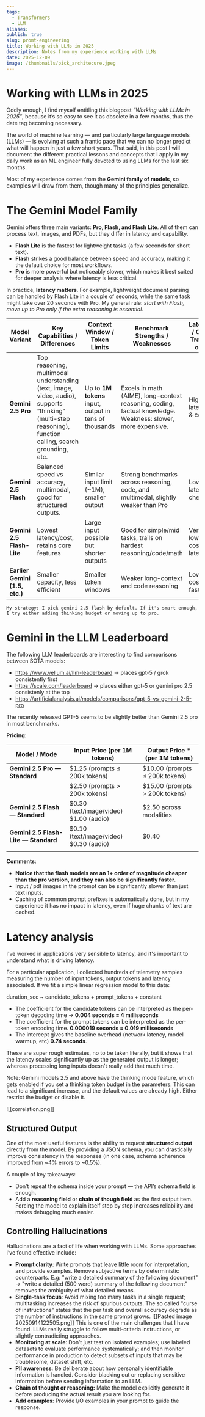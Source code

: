 ```yaml
---
tags:
  - Transformers
  - LLM
aliases:
publish: true
slug: promt-engineering
title: Working with LLMs in 2025
description: Notes from my experience working with LLMs
date: 2025-12-09
image: /thumbnails/pick_architecure.jpeg
---
```

# Working with LLMs in 2025

Oddly enough, I find myself entitling this blogpost *“Working with LLMs in 2025”*, because it’s so easy to see it as obsolete in a few months, thus the date tag becoming necessary.

The world of machine learning — and particularly large language models (LLMs) — is evolving at such a frantic pace that we can no longer predict what will happen in just a few short years. That said, in this post I will document the different practical lessons and concepts that I apply in my daily work as an ML engineer fully devoted to using LLMs for the last six months.

Most of my experience comes from the **Gemini family of models**, so examples will draw from them, though many of the principles generalize.

# The Gemini Model Family

Gemini offers three main variants: **Pro, Flash, and Flash Lite**. All of them can process text, images, and PDFs, but they differ in latency and capability.

- **Flash Lite** is the fastest for lightweight tasks (a few seconds for short text).  
- **Flash** strikes a good balance between speed and accuracy, making it the default choice for most workflows.  
- **Pro** is more powerful but noticeably slower, which makes it best suited for deeper analysis where latency is less critical.  

In practice, **latency matters**. For example, lightweight document parsing can be handled by Flash Lite in a couple of seconds, while the same task might take over 20 seconds with Pro. My general rule: *start with Flash, move up to Pro only if the extra reasoning is essential.*

| Model Variant                  | Key Capabilities / Differences                                                                                                                            | Context Window / Token Limits                          | Benchmark Strengths / Weaknesses                                                                            | Latency / Cost Trade-offs | Use-case Suggestions                                                   |
| ------------------------------ | --------------------------------------------------------------------------------------------------------------------------------------------------------- | ------------------------------------------------------ | ----------------------------------------------------------------------------------------------------------- | ------------------------- | ---------------------------------------------------------------------- |
| **Gemini 2.5 Pro**             | Top reasoning, multimodal understanding (text, image, video, audio), supports “thinking” (multi-step reasoning), function calling, search grounding, etc. | Up to **1M tokens** input, output in tens of thousands | Excels in math (AIME), long-context reasoning, coding, factual knowledge. Weakness: slower, more expensive. | Higher latency & cost     | Large docs, deep reasoning, multimodal analysis, error-sensitive tasks |
| **Gemini 2.5 Flash**           | Balanced speed vs accuracy, multimodal, good for structured outputs.                                                                                      | Similar input limit (~1M), smaller output              | Strong benchmarks across reasoning, code, and multimodal, slightly weaker than Pro                          | Lower latency, cheaper    | Default for production workloads                                       |
| **Gemini 2.5 Flash-Lite**      | Lowest latency/cost, retains core features                                                                                                                | Large input possible but shorter outputs               | Good for simple/mid tasks, trails on hardest reasoning/code/math                                            | Very low cost & latency   | Real-time apps, high-volume inference                                  |
| **Earlier Gemini (1.5, etc.)** | Smaller capacity, less efficient                                                                                                                          | Smaller token windows                                  | Weaker long-context and code reasoning                                                                      | Lower cost, faster        | Legacy pipelines, simple extraction                                    |
	My strategy: I pick gemini 2.5 flash by default. If it's smart enough, I try either adding thinking budget or moving up to pro.

# Gemini in the LLM Leaderboard

The following LLM leaderboards are interesting to find comparisons between SOTA models:
* https://www.vellum.ai/llm-leaderboard -> places gpt-5 / grok consistently first
* https://scale.com/leaderboard -> places either gpt-5 or gemini pro 2.5 consistenly at the top
* https://artificialanalysis.ai/models/comparisons/gpt-5-vs-gemini-2-5-pro

The recently released GPT-5 seems to be slightly better than Gemini 2.5 pro in most benchmarks. 

**Pricing**:

| Model / Mode                         | Input Price (per 1M tokens)                 | Output Price * (per 1M tokens) |
| ------------------------------------ | ------------------------------------------- | ------------------------------ |
| **Gemini 2.5 Pro — Standard**        | $1.25 (prompts ≤ 200k tokens)               | $10.00 (prompts ≤ 200k tokens) |
|                                      | $2.50 (prompts > 200k tokens)               | $15.00 (prompts > 200k tokens) |
| **Gemini 2.5 Flash — Standard**      | $0.30 (text/image/video) <br> $1.00 (audio) | $2.50 across modalities        |
| **Gemini 2.5 Flash-Lite — Standard** | $0.10 (text/image/video) <br> $0.30 (audio) | $0.40                          |
|                                      |                                             |                                |

**Comments**:
-  **Notice that the flash models are an 1+ order of magnitude cheaper than the pro version, and they can also be significantly faster.**
-  Input / pdf images in the prompt can be significantly slower than just text inputs.
- Caching of common prompt prefixes is automatically done, but in my experience it has no impact in latency, even if huge chunks of text are cached. 

# Latency analysis

I've worked in applications very sensible to latency, and it's important to understand what is driving latency. 

For a particular application, I collected hundreds of telemetry samples measuring the number of input tokens, output tokens and latency associated.  If we fit a simple linear regression model to this data:

duration_sec ~ candidate_tokens + prompt_tokens + constant

* The coefficient for the candidate tokens can be interpreted as the per-token decoding time -> **0.004 seconds = 4 milliseconds**
* The coefficient for the prompt tokens can be interpreted as the per-token encoding time. **0.000019 seconds = 0.019 milliseconds**
* The intercept gives the baseline overhead (network latency, model warmup, etc) **0.74 seconds**. 

These are super rough estimates, no to be taken literally, but it shows that the latency scales significantly up as the generated output is longer; whereas processing long inputs doesn't really add that much time.

Note: Gemini models 2.5 and above have the thinking mode feature, which gets enabled if you set a thinking token budget in the parameters. This can lead to a significant increase, and the default values are already high. Either restrict the budget or disable it.

![[correlation.png]]
## Structured Output

One of the most useful features is the ability to request **structured output** directly from the model. By providing a JSON schema, you can drastically improve consistency in the responses (in one case, schema adherence improved from ~4% errors to ~0.5%).

A couple of key takeaways:

- Don’t repeat the schema inside your prompt — the API’s schema field is enough.  
- Add a **reasoning field** or **chain of though field** as the first output item. Forcing the model to explain itself step by step increases reliability and makes debugging much easier.

## Controlling Hallucinations

Hallucinations are a fact of life when working with LLMs. Some approaches I’ve found effective include:

- **Prompt clarity**: Write prompts that leave little room for interpretation, and provide examples. Remove subjective terms by deterministic counterparts. E.g: "write a detailed summary of the following document" -> "write a detailed (500 word) summary of the following document" removes the ambiguity of what detailed means.
- **Single-task focus**: Avoid mixing too many tasks in a single request; multitasking increases the risk of spurious outputs.  The so called "curse of instructions" states that the per task and overall accuracy degrade as the number of instructions in the same prompt grows.
![[Pasted image 20250914122505.png]]
	This is one of the main challenges that I have found. LLMs really struggle to follow multi-criteria instructions, or slightly contradicting approaches. 
- **Monitoring at scale**: Don’t just test on isolated examples; use labeled datasets to evaluate performance systematically; and then monitor performance in production to detect subsets of inputs that may be troublesome, dataset shift, etc.
- **PII awareness**: Be deliberate about how personally identifiable information is handled. Consider blacking out or replacing sensitive information before sending information to an LLM.
- **Chain of thought or reasoning:** Make the model explicitly generate it before producing the actual result you are looking for. 
- **Add examples**: Provide I/O examples in your prompt to guide the response. 
